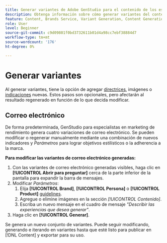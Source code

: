 ```yaml
---
title: Generar variantes de Adobe GenStudio para el contenido de los especialistas en marketing de rendimiento
description: Obtenga información sobre cómo generar variantes del contenido creado en Adobe GenStudio para especialistas en marketing de rendimiento.
feature: Content, Brands Service, Variant Generation, Content Generation
role: User
level: Beginner
source-git-commit: c9d09801f0bd3732611b01d4a98cc7ebf38884d7
workflow-type: tm+mt
source-wordcount: '176'
ht-degree: 0%

---
```



# Generar variantes

Al generar variantes, tiene la opción de agregar [directrices](/help/user-guide/guidelines/overview.md), imágenes o [indicaciones](/help/user-guide/effective-prompts.md) nuevas. Estos pasos son opcionales, pero afectarán al resultado regenerado en función de lo que decida modificar.

## Correo electrónico

De forma predeterminada, GenStudio para especialistas en marketing de rendimiento genera cuatro variaciones de correo electrónico. Se pueden modificar o regenerar manualmente mediante una combinación de nuevos indicadores y _Parámetros_ para lograr objetivos estilísticos o la adherencia a la marca.

**Para modificar las variantes de correo electrónico generadas:**

1. Con las variantes de correo electrónico generadas visibles, haga clic en **[!UICONTROL Abrir para preguntar]** cerca de la parte inferior de la pantalla para expandir la barra de mensajes.
1. Modificar _Parámetros_:
   1. Elija **[!UICONTROL Brand]**, **[!UICONTROL Persona]** o **[!UICONTROL Product]** [guidelines](/help/user-guide/guidelines/overview.md).
   1. Agregue o elimine imágenes en la sección _[!UICONTROL Contenido]_.
   1. Escriba un nuevo mensaje en el cuadro de mensaje _&quot;Describir las experiencias que desea generar&quot;_.
1. Haga clic en **[!UICONTROL Generar]**.

Se genera un nuevo conjunto de variantes. Puede seguir modificando, generando e iterando en variantes hasta que esté listo para publicar en [!DNL Content] y exportar para su uso.
